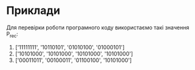 # Приклади
Для перевірки роботи програмного коду використаємо такі значення P<sub>rec</sub>:

1. ['11111111', '10110101', '01010100', '01000101'] 
2. ['10101000', '10101000', '10101000', '10101000'] 
3. ['00011011', '00100011', '01100100', '10101000']
